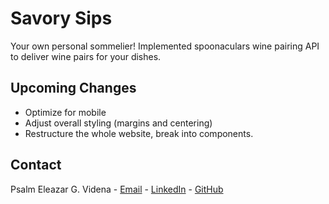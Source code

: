 # Savory Sips
Your own personal sommelier! Implemented spoonaculars wine pairing API to deliver wine pairs for your dishes.

## Upcoming Changes
- Optimize for mobile
- Adjust overall styling (margins and centering)
- Restructure the whole website, break into components.

## Contact
Psalm Eleazar G. Videna - [Email](mailto:videna.psalmeleazar@gmail.com) - [LinkedIn](https://www.linkedin.com/in/pevidena/) - [GitHub](https://github.com/P541M)